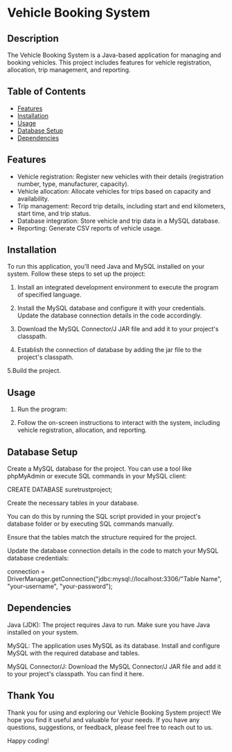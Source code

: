 # Vehicle Booking System

## Description

The Vehicle Booking System is a Java-based application for managing and booking vehicles. This project includes features for vehicle registration, allocation, trip management, and reporting.

## Table of Contents

- [Features](#features)
- [Installation](#installation)
- [Usage](#usage)
- [Database Setup](#database-setup)
- [Dependencies](#dependencies)



## Features

- Vehicle registration: Register new vehicles with their details (registration number, type, manufacturer, capacity).
- Vehicle allocation: Allocate vehicles for trips based on capacity and availability.
- Trip management: Record trip details, including start and end kilometers, start time, and trip status.
- Database integration: Store vehicle and trip data in a MySQL database.
- Reporting: Generate CSV reports of vehicle usage.

## Installation

To run this application, you'll need Java and MySQL installed on your system. Follow these steps to set up the project:

1. Install an integrated development environment to execute the program of specified language.
  
2. Install the MySQL database and configure it with your credentials. Update the database connection details in the code accordingly.

3. Download the MySQL Connector/J JAR file and add it to your project's classpath.

4. Establish the connection of database by adding the jar file to the project's classpath.

5.Build the project.


## Usage

1. Run the program:


2. Follow the on-screen instructions to interact with the system, including vehicle registration, allocation, and reporting.

## Database Setup

Create a MySQL database for the project. You can use a tool like phpMyAdmin or execute SQL commands in your MySQL client:

CREATE DATABASE suretrustproject;

Create the necessary tables in your database. 

You can do this by running the SQL script provided in your project's database folder or by executing SQL commands manually. 

Ensure that the tables match the structure required for the project.

Update the database connection details in the code to match your MySQL database credentials:

connection = DriverManager.getConnection("jdbc:mysql://localhost:3306/"Table Name", "your-username", "your-password");

## Dependencies
Java (JDK): The project requires Java to run. Make sure you have Java installed on your system.

MySQL: The application uses MySQL as its database. Install and configure MySQL with the required database and tables.

MySQL Connector/J: Download the MySQL Connector/J JAR file and add it to your project's classpath. You can find it here.

## Thank You

Thank you for using and exploring our Vehicle Booking System project! We hope you find it useful and valuable for your needs. If you have any questions, suggestions, or feedback, please feel free to reach out to us.

Happy coding!



